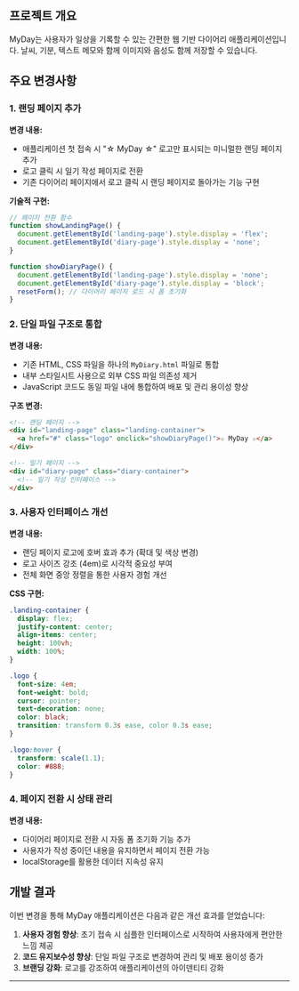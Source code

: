 

## 프로젝트 개요
MyDay는 사용자가 일상을 기록할 수 있는 간편한 웹 기반 다이어리 애플리케이션입니다. 날씨, 기분, 텍스트 메모와 함께 이미지와 음성도 함께 저장할 수 있습니다.

## 주요 변경사항

### 1. 랜딩 페이지 추가

**변경 내용:**
- 애플리케이션 첫 접속 시 "☆ MyDay ☆" 로고만 표시되는 미니멀한 랜딩 페이지 추가
- 로고 클릭 시 일기 작성 페이지로 전환
- 기존 다이어리 페이지에서 로고 클릭 시 랜딩 페이지로 돌아가는 기능 구현

**기술적 구현:**
```javascript
// 페이지 전환 함수
function showLandingPage() {
  document.getElementById('landing-page').style.display = 'flex';
  document.getElementById('diary-page').style.display = 'none';
}

function showDiaryPage() {
  document.getElementById('landing-page').style.display = 'none';
  document.getElementById('diary-page').style.display = 'block';
  resetForm(); // 다이어리 페이지 로드 시 폼 초기화
}
```

### 2. 단일 파일 구조로 통합

**변경 내용:**
- 기존 HTML, CSS 파일을 하나의 `MyDiary.html` 파일로 통합
- 내부 스타일시트 사용으로 외부 CSS 파일 의존성 제거
- JavaScript 코드도 동일 파일 내에 통합하여 배포 및 관리 용이성 향상

**구조 변경:**
```html
<!-- 랜딩 페이지 -->
<div id="landing-page" class="landing-container">
  <a href="#" class="logo" onclick="showDiaryPage()">☆ MyDay ☆</a>
</div>

<!-- 일기 페이지 -->
<div id="diary-page" class="diary-container">
  <!-- 일기 작성 인터페이스 -->
</div>
```

### 3. 사용자 인터페이스 개선

**변경 내용:**
- 랜딩 페이지 로고에 호버 효과 추가 (확대 및 색상 변경)
- 로고 사이즈 강조 (4em)로 시각적 중요성 부여
- 전체 화면 중앙 정렬을 통한 사용자 경험 개선

**CSS 구현:**
```css
.landing-container {
  display: flex;
  justify-content: center;
  align-items: center;
  height: 100vh;
  width: 100%;
}

.logo {
  font-size: 4em;
  font-weight: bold;
  cursor: pointer;
  text-decoration: none;
  color: black;
  transition: transform 0.3s ease, color 0.3s ease;
}

.logo:hover {
  transform: scale(1.1);
  color: #888;
}
```

### 4. 페이지 전환 시 상태 관리

**변경 내용:**
- 다이어리 페이지로 전환 시 자동 폼 초기화 기능 추가
- 사용자가 작성 중이던 내용을 유지하면서 페이지 전환 가능
- localStorage를 활용한 데이터 지속성 유지

## 개발 결과

이번 변경을 통해 MyDay 애플리케이션은 다음과 같은 개선 효과를 얻었습니다:

1. **사용자 경험 향상**: 초기 접속 시 심플한 인터페이스로 시작하여 사용자에게 편안한 느낌 제공
2. **코드 유지보수성 향상**: 단일 파일 구조로 변경하여 관리 및 배포 용이성 증가
3. **브랜딩 강화**: 로고를 강조하여 애플리케이션의 아이덴티티 강화


---


